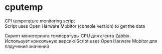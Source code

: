 # cputemp
CPI temperature monitoring script  
Script uses Open Harware Mobitor (console version) to get the data

Скрипт мониторинга температуры CPU для агента Zabbix.  
Использует консольную версию Script uses Open Harware Mobitor для плдучения значений
